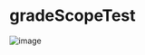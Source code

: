 # gradeScopeTest

![image](https://github.com/user-attachments/assets/7033307f-d74c-4c78-bce4-83064c2569cc)
